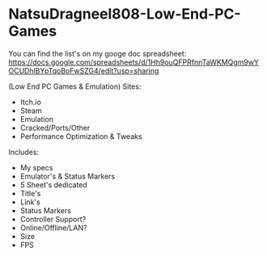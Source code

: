 # NatsuDragneel808-Low-End-PC-Games

You can find the list's on my googe doc spreadsheet:
https://docs.google.com/spreadsheets/d/1Hh9ouQFPRfnnTaWKMQgm9wYOCUDhlBYpTqoBoFwSZG4/edit?usp=sharing

(Low End PC Games & Emulation)
Sites:
- Itch.io
- Steam
- Emulation
- Cracked/Ports/Other
- Performance Optimization & Tweaks

Includes:
- My specs
- Emulator's & Status Markers
- 5 Sheet's dedicated
- Title's
- Link's
- Status Markers
- Controller Support?
- Online/Offline/LAN?
- Size
- FPS
